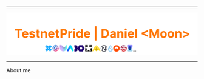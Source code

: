 ___
[![Header](https://github.com/Hacker-web-Vi/Hacker-web-Vi/blob/main/asstes/maain.png)](https://t.me/TestnetPride)
___
About me
